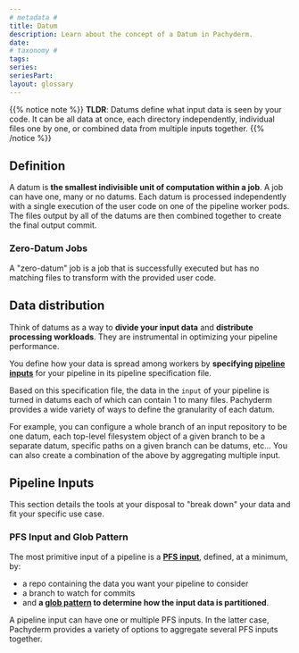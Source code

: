 ```yaml
---
# metadata # 
title: Datum
description: Learn about the concept of a Datum in Pachyderm. 
date: 
# taxonomy #
tags: 
series:
seriesPart:
layout: glossary
--- 
```


{{% notice note %}}
**TLDR**: Datums define what input data is seen by your code. It can be all data at once, each directory independently, individual files one by one, or combined data from multiple inputs together.
{{% /notice %}}

## Definition
A datum is **the smallest indivisible unit of computation within a job**.
A job can have one, many or no datums. Each datum is processed
independently with a single execution of the user code on one of
the pipeline worker pods.
The files output by all of the datums are then combined together to
create the final output commit.

### Zero-Datum Jobs 

A "zero-datum" job is a job that is successfully executed but has no matching files to transform with the provided user code.

## Data distribution
Think of datums as a way to **divide your input data** 
and **distribute processing workloads**.
They are instrumental in optimizing your pipeline performance.

You define how your data is spread among workers by
**specifying [pipeline inputs](#pipeline-inputs)** for your pipeline 
in its pipeline specification file. 

Based on this specification file, the data in the `input` 
of your pipeline is turned in datums 
each of which can contain 1 to many files.
Pachyderm provides a wide variety of ways to define the granularity of each datum. 

For example, you can configure a whole branch of an
input repository to be one datum, each top-level filesystem object of a given branch
to be a separate datum, specific paths on a given branch can be datums, etc...
You can also create a combination of the above by aggregating multiple input.

## Pipeline Inputs
This section details the tools at your disposal to
"break down" your data and fit your specific use case.
### PFS Input and Glob Pattern
The most primitive input of a pipeline is a [**PFS input**](../../../reference/pipeline-spec/#pfs-input), defined, at a minimum, by:

- a repo containing the data you want your pipeline to consider
- a branch to watch for commits
- and **a [glob pattern](./glob-pattern.md) to determine how the input data is partitioned**.

A pipeline input can have one or multiple PFS inputs.
In the latter case, Pachyderm provides a variety of options to aggregate several PFS inputs together. 
